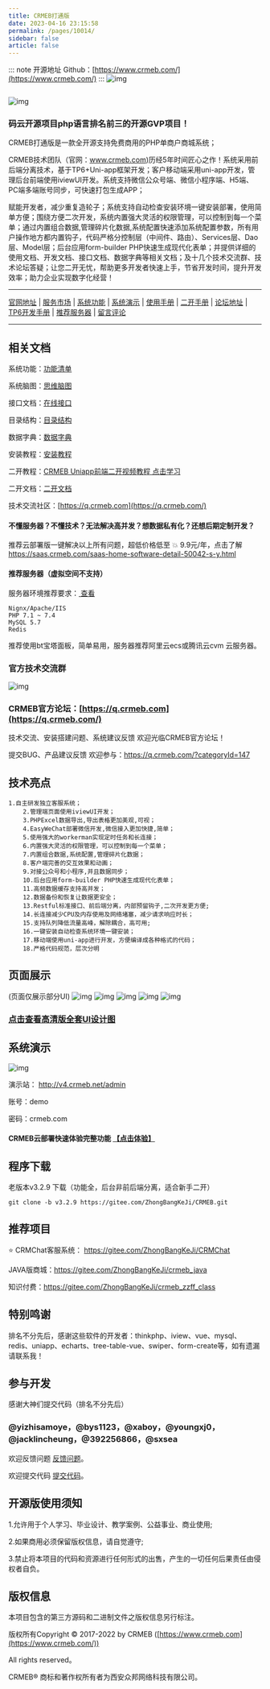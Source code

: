 ```yaml
---
title: CRMEB打通版
date: 2023-04-16 23:15:58
permalink: /pages/10014/
sidebar: false
article: false
---
```

::: note 开源地址
Github：[https://www.crmeb.com/](https://www.crmeb.com/)
:::
![img](/img/open/10014/a09a4072a59d94ef0334b65b245abc20.webp)

```

```

![img](/img/open/10014/84ac457e203fcfd7d4457f7dbfb2a54f.webp)

### 码云开源项目php语言排名前三的开源GVP项目！

CRMEB打通版是一款全开源支持免费商用的PHP单商户商城系统；

CRMEB技术团队（官网：www.crmeb.com)历经5年时间匠心之作！系统采用前后端分离技术，基于TP6+Uni-app框架开发；客户移动端采用uni-app开发，管理后台前端使用iviewUI开发。系统支持微信公众号端、微信小程序端、H5端、PC端多端账号同步，可快速打包生成APP；

赋能开发者，减少重复造轮子；系统支持自动检查安装环境一键安装部署，使用简单方便；围绕方便二次开发，系统内置强大灵活的权限管理，可以控制到每一个菜单；通过内置组合数据,管理碎片化数据,系统配置快速添加系统配置参数，所有用户操作地方都内置钩子，代码严格分控制层（中间件、路由）、Services层、Dao层、Model层；后台应用form-builder PHP快速生成现代化表单；并提供详细的使用文档、开发文档、接口文档、数据字典等相关文档；及十几个技术交流群、技术论坛答疑；让您二开无忧，帮助更多开发者快速上手，节省开发时间，提升开发效率；助力企业实现数字化经营！

------

[官网地址](https://www.crmeb.com) | [服务市场](https://s.crmeb.com) | [系统功能](https://gitee.com/ZhongBangKeJi/CRMEB#系统功能) | [系统演示](https://gitee.com/ZhongBangKeJi/CRMEB#系统演示) | [使用手册](https://doc.crmeb.com/web/single/crmeb_v4/998) | [二开手册](https://gitee.com/ZhongBangKeJi/CRMEB/wikis/序言?sort_id=4100490) | [论坛地址](https://q.crmeb.com) | [TP6开发手册](https://www.kancloud.cn/manual/thinkphp6_0/content) | [推荐服务器](https://promotion.aliyun.com/ntms/yunparter/invite.html?userCode=dligum2z) | [留言评论](https://gitee.com/ZhongBangKeJi/CRMEB#版权信息)

------

## 相关文档

系统功能：[功能清单](https://doc.crmeb.com/web/single/crmeb_v4/1758)

系统脑图：[思维脑图](https://doc.crmeb.com/web/single/crmeb_v4/1756)

接口文档：[在线接口](https://doc.crmeb.com/web/single/crmeb_v4/1760)

目录结构：[目录结构](https://doc.crmeb.com/web/single/crmeb_v4/1129)

数据字典：[数据字典](https://doc.crmeb.com/web/single/crmeb_v4/1130)

安装教程：[安装教程](https://doc.crmeb.com/web/single/crmeb_v4/892)

二开教程：[CRMEB Uniapp前端二开视频教程 点击学习](https://ke.qq.com/course/4125326?tuin=5e252c1)

二开文档：[二开文档](https://gitee.com/ZhongBangKeJi/CRMEB-Min/wikis/序言?sort_id=3303670)

技术交流社区：[https://q.crmeb.com](https://q.crmeb.com/)

#### 不懂服务器？不懂技术？无法解决高并发？想数据私有化？还想后期定制开发？

推荐云部署版一键解决以上所有问题，超低价格低至 💥 9.9元/年，点击了解 https://saas.crmeb.com/saas-home-software-detail-50042-s-y.html

#### 推荐服务器（虚拟空间不支持）

服务器环境推荐要求：[ 查看](https://promotion.aliyun.com/ntms/yunparter/invite.html?userCode=dligum2z)

```
Nignx/Apache/IIS
PHP 7.1 ~ 7.4 
MySQL 5.7
Redis
```

推荐使用bt宝塔面板，简单易用，服务器推荐阿里云ecs或腾讯云cvm 云服务器。

### 官方技术交流群

![img](/img/open/10014/619e757555543339f8e181a590392ba9.jpg)

### CRMEB官方论坛：[https://q.crmeb.com](https://q.crmeb.com/)

技术交流、安装搭建问题、系统建议反馈 欢迎光临CRMEB官方论坛！

提交BUG、产品建议反馈 欢迎参与：https://q.crmeb.com/?categoryId=147

## 技术亮点

```
1.自主研发独立客服系统；
    2.管理端页面使用iviewUI开发；
    3.PHPExcel数据导出,导出表格更加美观,可视；
    4.EasyWeChat部署微信开发,微信接入更加快捷,简单；
    5.使用强大的workerman实现定时任务和长连接；
    6.内置强大灵活的权限管理，可以控制到每一个菜单；
    7.内置组合数据,系统配置,管理碎片化数据；
    8.客户端完善的交互效果和动画；
    9.对接公众号和小程序,并且数据同步；
    10.后台应用form-builder PHP快速生成现代化表单；
    11.高频数据缓存支持高并发；
    12.数据备份和恢复让数据更安全；
    13.Restful标准接口、前后端分离，内部预留钩子,二次开发更方便;
    14.长连接减少CPU及内存使用及网络堵塞，减少请求响应时长；
    15.支持队列降低流量高峰，解除耦合，高可用;
    16.一键安装自动检查系统环境一键安装；
    17.移动端使用uni-app进行开发，方便编译成各种格式的代码；
    18.严格代码规范，层次分明
```

## 页面展示

(页面仅展示部分UI) ![img](/img/open/10014/4e9ee60ad2bbb2bad2a46e950c59d02d.jpg) ![img](/img/open/10014/70dd27ceff4dcddcf28e5c6ec8169ff0.jpg) ![img](/img/open/10014/15a70acbd1e27c48e4b889814a5b0b3f.jpg) ![img](/img/open/10014/8b34063f2bdb999f03b6d7fa7fc4a869.jpg) ![img](/img/open/10014/4e932604bf91430995e4f17213176f58.jpg)

### [点击查看高清版全套UI设计图](http://s.crmeb.com/goods_detail/728)

## 系统演示

![img](/img/open/10014/a8a40bd7fbb9da5f574ffec705dcacdb.jpg)

演示站： http://v4.crmeb.net/admin

账号：demo

密码：crmeb.com

#### CRMEB云部署快速体验完整功能 [【点击体验】](https://saas.crmeb.com/)

## 程序下载

老版本v3.2.9 下载（功能全，后台非前后端分离，适合新手二开）

```
git clone -b v3.2.9 https://gitee.com/ZhongBangKeJi/CRMEB.git
```

## 推荐项目

⭐️ CRMChat客服系统： https://gitee.com/ZhongBangKeJi/CRMChat

JAVA版商城：https://gitee.com/ZhongBangKeJi/crmeb_java

知识付费：https://gitee.com/ZhongBangKeJi/crmeb_zzff_class

## 特别鸣谢

排名不分先后，感谢这些软件的开发者：thinkphp、iview、vue、mysql、redis、uniapp、echarts、tree-table-vue、swiper、form-create等，如有遗漏请联系我！

## 参与开发

感谢大神们提交代码（排名不分先后）

### @yizhisamoye，@bys1123，@xaboy，@youngxj0，@jacklincheung，@392256866，@sxsea

欢迎反馈问题 [反馈问题](https://gitee.com/ZhongBangKeJi/CRMEB/issues)。

欢迎提交代码 [提交代码](https://gitee.com/ZhongBangKeJi/CRMEB/pulls)。

## 开源版使用须知

1.允许用于个人学习、毕业设计、教学案例、公益事业、商业使用;

2.如果商用必须保留版权信息，请自觉遵守;

3.禁止将本项目的代码和资源进行任何形式的出售，产生的一切任何后果责任由侵权者自负。

## 版权信息

本项目包含的第三方源码和二进制文件之版权信息另行标注。

版权所有Copyright © 2017-2022 by CRMEB ([https://www.crmeb.com](https://www.crmeb.com/))

All rights reserved。

CRMEB® 商标和著作权所有者为西安众邦网络科技有限公司。


